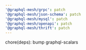 ```yaml
---
'@graphql-mesh/grpc': patch
'@graphql-mesh/json-schema': patch
'@graphql-mesh/mysql': patch
'@graphql-mesh/openapi': patch
'@graphql-mesh/thrift': patch
---
```


chore(deps): bump graphql-scalars
